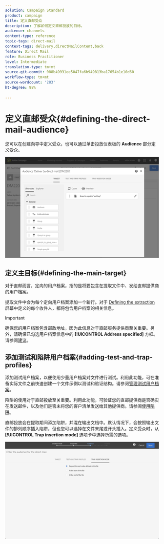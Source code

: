 ```yaml
---
solution: Campaign Standard
product: campaign
title: 定义直邮受众
description: 了解如何定义直邮投放的目标。
audience: channels
content-type: reference
topic-tags: direct-mail
context-tags: delivery,directMailContent,back
feature: Direct Mail
role: Business Practitioner
level: Intermediate
translation-type: tm+mt
source-git-commit: 088b49931ee5047fa6b949813ba17654b1e10d60
workflow-type: tm+mt
source-wordcount: '283'
ht-degree: 98%

---
```



# 定义直邮受众{#defining-the-direct-mail-audience}

您可以在创建向导中定义受众，也可以通过单击投放仪表板的 **Audience** 部分定义受众。

![](assets/direct_mail_15.png)

## 定义主目标{#defining-the-main-target}

对于直邮而言，定向的用户档案，指的是将要包含在提取文件中、发给直邮提供商的用户档案。

提取文件中会为每个定向用户档案添加一个新行。对于 [Defining the extraction](../../channels/using/defining-the-direct-mail-content.md#defining-the-extraction) 屏幕中定义的每个收件人，都将包含用户档案的相关信息。

>[!IMPORTANT]
>
>确保您的用户档案包含邮政地址，因为此信息对于直邮服务提供商至关重要。另外，请确保已勾选用户档案信息中的 **[!UICONTROL Address specified]** 方框。请参阅[建议](../../channels/using/about-direct-mail.md#recommendations)。

## 添加测试和陷阱用户档案{#adding-test-and-trap-profiles}

添加测试用户档案，以便使用少量用户档案对文件进行测试。利用此功能，可在准备实际文件之前快速创建一个文件示例以测试和验证结构。请参阅[管理测试用户档案](../../audiences/using/managing-test-profiles.md)。

陷阱的使用对于直邮投放至关重要。利用此功能，可验证您的直邮提供商是否确实在发送邮件，以及他们是否未将您的客户清单发送给其他提供商。请参阅[使用陷阱](../../sending/using/using-traps.md)。

直邮投放会在提取期间添加陷阱，并混在输出文档中。默认情况下，会按照输出文件的排列顺序插入陷阱，但也您可以选择在文件末尾或开头插入。定义受众时，从 **[!UICONTROL Trap insertion mode]** 选项卡中选择所需的选项。

![](assets/direct_mail_trap_insertion_mode.png)
